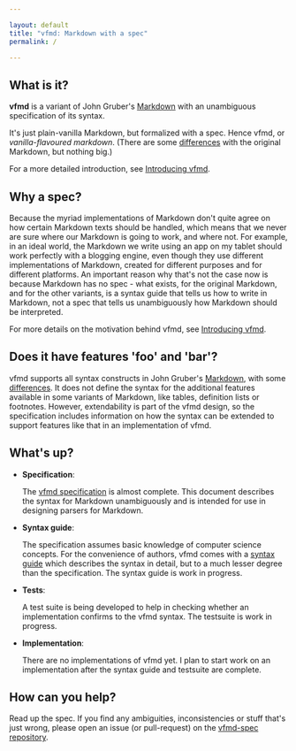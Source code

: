 ```yaml
---

layout: default  
title: "vfmd: Markdown with a spec"  
permalink: /  

---
```


## What is it?

**vfmd** is a variant of John Gruber's [Markdown] with an unambiguous
specification of its syntax.

It's just plain-vanilla Markdown, but formalized with a spec. Hence
vfmd, or _vanilla-flavoured markdown_. (There are some [differences]
with the original Markdown, but nothing big.)

For a more detailed introduction, see [Introducing vfmd].

## Why a spec?

Because the myriad implementations of Markdown don't quite agree on how
certain Markdown texts should be handled, which means that we never are
sure where our Markdown is going to work, and where not. For example, in
an ideal world, the Markdown we write using an app on my tablet should
work perfectly with a blogging engine, even though they use different
implementations of Markdown, created for different purposes and for
different platforms. An important reason why that's not the case now is
because Markdown has no spec - what exists, for the original Markdown,
and for the other variants, is a syntax guide that tells us how to write
in Markdown, not a spec that tells us unambiguously how Markdown should
be interpreted.

For more details on the motivation behind vfmd, see [Introducing vfmd].

## Does it have features 'foo' and 'bar'?

vfmd supports all syntax constructs in John Gruber's [Markdown], with
some [differences]. It does not define the syntax for the additional
features available in some variants of Markdown, like tables, definition
lists or footnotes.  However, extendability is part of the vfmd design,
so the specification includes information on how the syntax can be
extended to support features like that in an implementation of vfmd.

[Markdown]: http://daringfireball.net/projects/markdown/
[Introducing vfmd]: http://vfmd.github.io/introduction/
[differences]: http://vfmd.github.io/differences/

## What's up?

  * **Specification**:

    The [vfmd specification] is almost complete. This document describes
    the syntax for Markdown unambiguously and is intended for use in
    designing parsers for Markdown.

  * **Syntax guide**:

    The specification assumes basic knowledge of computer science
    concepts. For the convenience of authors, vfmd comes with a
    [syntax guide] which describes the syntax in detail, but to a much
    lesser degree than the specification. The syntax guide is work in
    progress.

  * **Tests**:

    A test suite is being developed to help in checking whether an
    implementation confirms to the vfmd syntax. The testsuite is work in
    progress.

  * **Implementation**:

    There are no implementations of vfmd yet. I plan to start work on an
    implementation after the syntax guide and testsuite are complete.

[vfmd specification]: http://vfmd.github.io/vfmd-spec/specification/
[syntax guide]: http://vfmd.github.io/vfmd-spec/syntax/

## How can you help?

Read up the spec. If you find any ambiguities, inconsistencies or stuff
that's just wrong, please open an issue (or pull-request) on the
[vfmd-spec repository].

[vfmd-spec repository]: https://github.com/vfmd/vfmd-spec/
